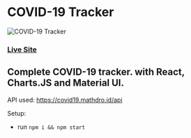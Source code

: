 # COVID-19 Tracker
![COVID-19 Tracker](https://i.ibb.co/X87BqVY/Screenshot-2020-04-13-at-10-14-58.png)

### [Live Site](https://global-covid19.netlify.com/)


## Complete COVID-19 tracker. with React, Charts.JS and Material UI.


API used: https://covid19.mathdro.id/api

Setup:
- run ```npm i && npm start```
